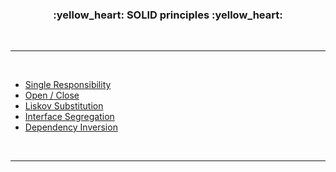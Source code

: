 <h3 align="center">
  :yellow_heart: SOLID principles :yellow_heart:
</h3>

<br>
<hr>
<br>

- [Single Responsibility](#SingleResponsibility)
- [Open / Close](#Open/Close)
- [Liskov Substitution](#LiskovSubstitution)
- [Interface Segregation](#InterfaceSegregation)
- [Dependency Inversion](#DependencyInversion)

<br>
<hr>
<br>

